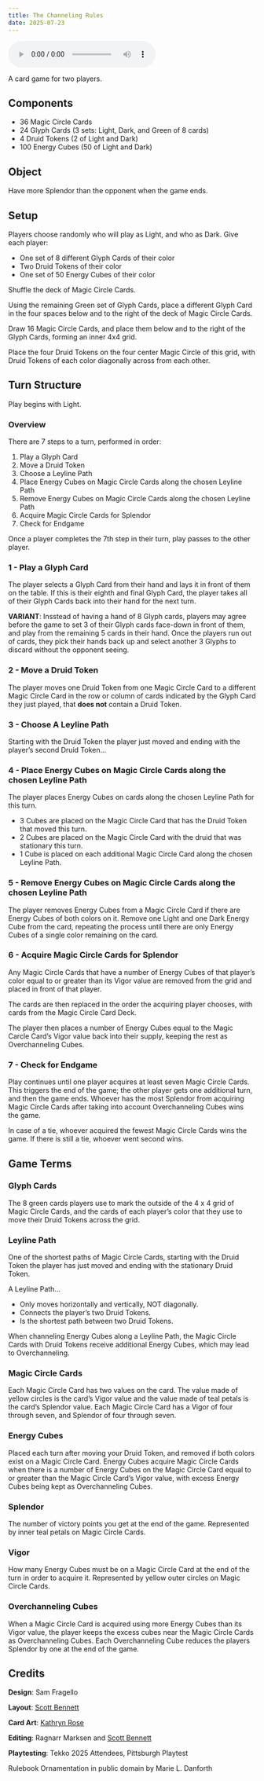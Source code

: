 ```yaml
---
title: The Channeling Rules
date: 2025-07-23
---
```


[<i class="fas fa-file-pdf"></i>](/games/the_channeling/the_channeling_rules.pdf)

<audio controls>
  <source src="/games/the_channeling/the_channeling_rules.mp3" type="audio/mpeg">
Your browser does not support the audio element.
</audio>

A card game for two players.

## Components

- 36 Magic Circle Cards
- 24 Glyph Cards (3 sets: Light, Dark, and Green of 8 cards)
- 4 Druid Tokens (2 of Light and Dark)
- 100 Energy Cubes (50 of Light and Dark)

## Object

Have more Splendor than the opponent when the game ends.

## Setup

 Players choose randomly who will play as Light, and who as Dark. Give each player: 
- One set of 8 different Glyph Cards of their color
- Two Druid Tokens of their color
- One set of 50 Energy Cubes of their color

Shuffle the deck of Magic Circle Cards.

Using the remaining Green set of Glyph Cards, place a different Glyph Card in the four spaces below and to the right of the deck of Magic Circle Cards.

Draw 16 Magic Circle Cards, and place them below and to the right of the Glyph Cards, forming an inner 4x4 grid.

Place the four Druid Tokens on the four center Magic Circle of this grid, with Druid Tokens of each color diagonally across from each other.

## Turn Structure

Play begins with Light.

### Overview

There are 7 steps to a turn, performed in order:

1. Play a Glyph Card
2. Move a Druid Token
3. Choose a Leyline Path
4. Place Energy Cubes on Magic Circle Cards along the chosen Leyline Path
5. Remove Energy Cubes on Magic Circle Cards along the chosen Leyline Path
6. Acquire Magic Circle Cards for Splendor
7. Check for Endgame

Once a player completes the 7th step in their turn, play passes to the other player. 

### 1 - Play a Glyph Card

The player selects a Glyph Card from their hand and lays it in front of them on the table. If this is their eighth and final Glyph Card, the player takes all of their Glyph Cards back into their hand for the next turn.

**VARIANT**: Insstead of having a hand of 8 Glyph cards, players may agree before the game to set 3 of their Glyph cards face-down in front of them, and play from the remaining 5 cards in their hand. Once the players run out of cards, they pick their hands back up and select another 3 Glyphs to discard without the opponent seeing. 

### 2 - Move a Druid Token

The player moves one Druid Token from one Magic Circle Card to a different Magic Circle Card in the row or column of cards indicated by the Glyph Card they just played, that **does not** contain a Druid Token.

### 3 - Choose A Leyline Path 

Starting with the Druid Token the player just moved and ending with the player’s second Druid Token...

### 4 - Place Energy Cubes on Magic Circle Cards along the chosen Leyline Path

The player places Energy Cubes on cards along the chosen Leyline Path for this turn. 

- 3 Cubes are placed on the Magic Circle Card that has the Druid Token that moved this turn.
- 2 Cubes are placed on the Magic Circle Card with the druid that was stationary this turn. 
- 1 Cube is placed on each additional Magic Circle Card along the chosen Leyline Path.

### 5 - Remove Energy Cubes on Magic Circle Cards along the chosen Leyline Path

The player removes Energy Cubes from a Magic Circle Card if there are Energy Cubes of both colors on it. Remove one Light and one Dark Energy Cube from the card, repeating the process until there are only Energy Cubes of a single color remaining on the card.

### 6 - Acquire Magic Circle Cards for Splendor

Any Magic Circle Cards that have a number of Energy Cubes of that player’s color equal to or greater than its Vigor value are removed from the grid and placed in front of that player.

The cards are then replaced in the order the acquiring player chooses, with cards from the Magic Circle Card Deck.

The player then places a number of Energy Cubes equal to the Magic Carcle Card’s Vigor value back into their supply, keeping the rest as Overchanneling Cubes.

### 7 - Check for Endgame

Play continues until one player acquires at least seven Magic Circle Cards. This triggers the end of the game; the other player gets one additional turn, and then the game ends. Whoever has the most Splendor from acquiring Magic Circle Cards after taking into account Overchanneling Cubes wins the game.

In case of a tie, whoever acquired the fewest Magic Circle Cards wins the game. If there is still a tie, whoever went second wins.

## Game Terms

### Glyph Cards

The 8 green cards players use to mark the outside of the 4 x 4 grid of Magic Circle Cards, and the cards of each player’s color that they use to move their Druid Tokens across the grid.

### Leyline Path

One of the shortest paths of Magic Circle Cards, starting with the Druid Token the player has just moved and ending with the stationary Druid Token.

A Leyline Path… 

- Only moves horizontally and vertically, NOT diagonally.
- Connects the player’s two Druid Tokens. 
- Is the shortest path between two Druid Tokens. 

When channeling Energy Cubes along a Leyline Path, the Magic Circle Cards with Druid Tokens receive additional Energy Cubes, which may lead to Overchanneling. 

### Magic Circle Cards

Each Magic Circle Card has two values on the card. The value made of yellow circles is the card’s Vigor value and the value made of teal petals is the card’s Splendor value. Each Magic Circle Card has a Vigor of four through seven, and Splendor of four through seven.

### Energy Cubes

Placed each turn after moving your Druid Token, and removed if both colors exist on a Magic Circle Card. Energy Cubes acquire Magic Circle Cards when there is a number of Energy Cubes on the Magic Circle Card equal to or greater than the Magic Circle Card’s Vigor value, with excess Energy Cubes being kept as Overchanneling Cubes.

### Splendor

The number of victory points you get at the end of the game. Represented by inner teal petals on Magic Circle Cards.

### Vigor

How many Energy Cubes must be on a Magic Circle Card at the end of the turn in order to acquire it. Represented by yellow outer circles on Magic Circle Cards.

### Overchanneling Cubes

When a Magic Circle Card is acquired using more Energy Cubes than its Vigor value, the player keeps the excess cubes near the Magic Circle Cards as Overchanneling Cubes. Each Overchanneling Cube reduces the players Splendor by one at the end of the game.

## Credits

**Design**: Sam Fragello

**Layout**: [Scott Bennett](https://www.scottjbennett.com)

**Card Art**: [Kathryn Rose](https://www.instagram.com/burnsbothends)

**Editing**: Ragnarr Marksen and [Scott Bennett](https://www.scottjbennett.com)

**Playtesting**: Tekko 2025 Attendees, Pittsburgh Playtest

Rulebook Ornamentation in public domain by Marie L. Danforth
